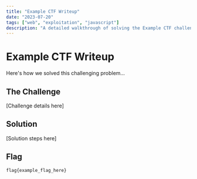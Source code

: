 ```yaml
---
title: "Example CTF Writeup"
date: "2023-07-20"
tags: ["web", "exploitation", "javascript"]
description: "A detailed walkthrough of solving the Example CTF challenge"
---
```


# Example CTF Writeup

Here's how we solved this challenging problem...

## The Challenge

[Challenge details here]

## Solution

[Solution steps here]

## Flag

`flag{example_flag_here}`
